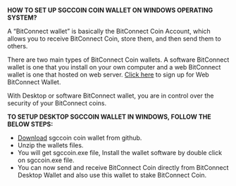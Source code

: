 <b>HOW TO SET UP SGCCOIN COIN WALLET ON WINDOWS OPERATING SYSTEM?</b>

A “BitConnect wallet” is basically the BitConnect Coin Account, which allows you to receive BitConnect Coin, store them, and then send them to others.

There are two main types of BitConnect Coin wallets. A software BitConnect wallet is one that you install on your own computer and a web BitConnect wallet is one that hosted on web server. <a href="https://sgccoin.co/">Click here</a> to sign up for Web BitConnect Wallet.

With Desktop or software BitConnect wallet, you are in control over the security of your BitConnect coins.

<b>TO SETUP DESKTOP SGCCOIN WALLET IN WINDOWS, FOLLOW THE BELOW STEPS:</b>
<ul>
<li><a href="https://github.com/sgccoincoin/sgccoincoin/blob/master/setup/sgccoin-window-wallet/sgccoin-window.zip">Download</a> sgccoin coin wallet from github.</li>
<li>Unzip the wallets files.</li>
<li>You will get sgccoin.exe file, Install the wallet software by double click on sgccoin.exe file.</li>
<li>You can now send and receive BitConnect Coin directly from BitConnect Desktop Wallet and also use this wallet to stake BitConnect Coin.</li>
</ul>

